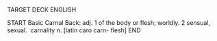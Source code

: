 TARGET DECK
ENGLISH

START
Basic
Carnal
Back: adj. 1 of the body or flesh; worldly. 2 sensual, sexual.  carnality n. [latin caro carn- flesh]
END
